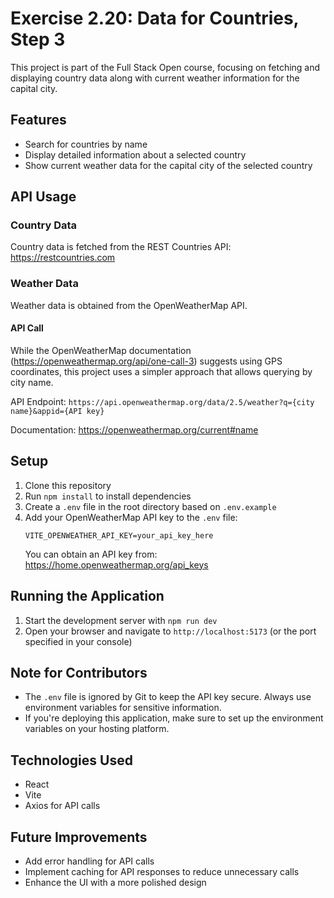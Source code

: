 # Exercise 2.20: Data for Countries, Step 3

This project is part of the Full Stack Open course, focusing on fetching and displaying country data along with current weather information for the capital city.

## Features

- Search for countries by name
- Display detailed information about a selected country
- Show current weather data for the capital city of the selected country

## API Usage

### Country Data

Country data is fetched from the REST Countries API: https://restcountries.com

### Weather Data

Weather data is obtained from the OpenWeatherMap API.

#### API Call

While the OpenWeatherMap documentation (https://openweathermap.org/api/one-call-3) suggests using GPS coordinates, this project uses a simpler approach that allows querying by city name.

API Endpoint: `https://api.openweathermap.org/data/2.5/weather?q={city name}&appid={API key}`

Documentation: https://openweathermap.org/current#name

## Setup

1. Clone this repository
2. Run `npm install` to install dependencies
3. Create a `.env` file in the root directory based on `.env.example`
4. Add your OpenWeatherMap API key to the `.env` file:
   ```
   VITE_OPENWEATHER_API_KEY=your_api_key_here
   ```
   You can obtain an API key from: https://home.openweathermap.org/api_keys

## Running the Application

1. Start the development server with `npm run dev`
2. Open your browser and navigate to `http://localhost:5173` (or the port specified in your console)

## Note for Contributors

- The `.env` file is ignored by Git to keep the API key secure. Always use environment variables for sensitive information.
- If you're deploying this application, make sure to set up the environment variables on your hosting platform.

## Technologies Used

- React
- Vite
- Axios for API calls

## Future Improvements

- Add error handling for API calls
- Implement caching for API responses to reduce unnecessary calls
- Enhance the UI with a more polished design

